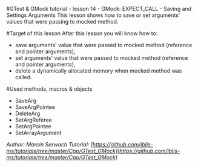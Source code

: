 #GTest & GMock tutorial - lesson 14 - GMock: EXPECT_CALL - Saving and Settings Arguments
This lesson shows how to save or set arguments' values that were passing to mocked method.

#Target of this lesson
After this lesson you will know how to:
- save arguments' value that were passed to mocked method (reference and pointer arguments),
- set arguments' value that were passed to mocked method (reference and pointer arguments),
- delete a dynamically allocated memory when mocked method was called.

#Used methods, macros & objects
- SaveArg
- SaveArgPointee
- DeleteArg
- SetArgReferee
- SetArgPointee
- SetArrayArgument


*Author: Marcin Serwach*
*Tutorial: [https://github.com/iblis-ms/tutorials/tree/master/Cpp/GTest_GMock](https://github.com/iblis-ms/tutorials/tree/master/Cpp/GTest_GMock)*
